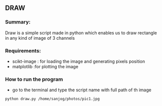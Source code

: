 ## DRAW

### Summary:
Draw is a simple script made in python which enables us to draw rectangle in any kind of image of 3 channels

### Requirements:
- scikt-image : for loading the image and generating pixels position 
- matplotlib :for plotting the image

### How to run the program

- go to the terminal and type the script name with full path of th image

```buildoutcfg
python draw.py /home/sanjog/photos/pic1.jpg
```

